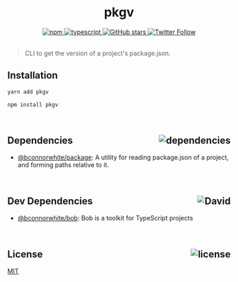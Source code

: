 <div align="center">
  <h1>pkgv</h1>
  <a href="https://npmjs.com/package/pkgv">
    <img alt="npm" src="https://img.shields.io/npm/v/pkgv.svg">
  </a>
  <a href="https://github.com/bconnorwhite/pkgv">
    <img alt="typescript" src="https://img.shields.io/badge/TypeScript-%F0%9F%91%8D-blue.svg">
  </a>
  <a href="https://github.com/bconnorwhite/pkgv">
    <img alt="GitHub stars" src="https://img.shields.io/github/stars/bconnorwhite/pkgv?label=Stars%20Appreciated%21&style=social">
  </a>
  <a href="https://twitter.com/bconnorwhite">
    <img alt="Twitter Follow" src="https://img.shields.io/twitter/follow/bconnorwhite.svg?label=%40bconnorwhite&style=social">
  </a>
</div>

<br />

> CLI to get the version of a project's package.json.

## Installation

```bash
yarn add pkgv
```

```bash
npm install pkgv
```

<br />

<h2>Dependencies<img align="right" alt="dependencies" src="https://img.shields.io/david/bconnorwhite/pkgv.svg"></h2>

- [@bconnorwhite/package](https://www.npmjs.com/package/@bconnorwhite/package): A utility for reading package.json of a project, and forming paths relative to it.

<br />

<h2>Dev Dependencies<img align="right" alt="David" src="https://img.shields.io/david/dev/bconnorwhite/pkgv.svg"></h2>

- [@bconnorwhite/bob](https://www.npmjs.com/package/@bconnorwhite/bob): Bob is a toolkit for TypeScript projects

<br />

<h2>License <img align="right" alt="license" src="https://img.shields.io/npm/l/pkgv.svg"></h2>

[MIT](https://opensource.org/licenses/MIT)